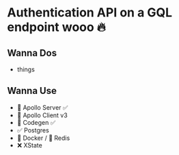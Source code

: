 # Authentication API on a GQL endpoint wooo 🔥

## Wanna Dos 
- things

## Wanna Use
- 🚀  Apollo Server ✅
- 🚀  Apollo Client v3 
- 🤤  Codegen ✅
- ✅  Postgres 
- 🐳  Docker / 🥗 Redis
- ❌  XState
